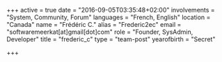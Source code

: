 +++
active = true
date = "2016-09-05T03:35:48+02:00"
involvements = "System, Community, Forum"
languages = "French, English"
location = "Canada"
name = "Frédéric C."
alias = "Frederic2ec"
email = "softwaremeerkat[at]gmail[dot]com"
role = "Founder, SysAdmin, Developer"
title = "frederic_c"
type = "team-post"
yearofbirth = "Secret"

+++
